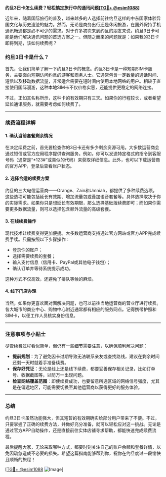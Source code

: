 **约旦3日卡怎么续费？轻松搞定旅行中的通讯问题[[TG💪+ @esim1088](https://t.me/s/esim1088)]**

近年来，随着国际旅行的普及，越来越多的人选择前往约旦这样的中东国家体验异国文化与历史遗迹的魅力。然而，无论是商务出行还是休闲旅游，在国外保持手机通讯畅通都是必不可少的需求。对于许多初次来到约旦的朋友来说，约旦3日卡可能是他们解决通讯问题的首选方案之一。但随之而来的问题就是：如果我的3日卡即将到期，该如何续费呢？

### 约旦3日卡是什么？

首先，让我们简单了解一下约旦3日卡的概念。约旦3日卡是一种短期SIM卡服务，主要面向短期访问约旦的游客和商务人士。它通常包含一定数量的通话时间、短信以及移动数据流量，非常适合需要在短时间内使用本地网络的用户。相较于直接使用国际漫游，这种本地SIM卡不仅价格实惠，还能提供更稳定的网络连接。

不过，正如其名称所示，这种卡的有效期只有三天。如果你的行程较长，或者希望延长通讯服务，就需要考虑如何续费了。

---

### 续费流程详解

#### 1. **确认当前套餐剩余情况**
在决定续费之前，首先要检查你的3日卡还有多少剩余资源可用。大多数运营商会通过短信或官方应用程序提供查询服务。例如，你可以发送特定格式的指令到客服号码（通常是“*123#”或类似的代码）来获取详细信息。此外，也可以下载运营商的官方APP，登录后查看账户状态。

#### 2. **选择合适的续费方案**
约旦的三大电信运营商——Orange、Zain和Umniah，都提供了多种续费选项。这些选项可能包括延长有效期、增加流量包或叠加语音套餐等。具体选择取决于你的实际需求。如果你只是想延长有效期限，那么选择基础版续费即可；而如果你需要更多数据流量，则可以选择包含额外流量的高级套餐。

#### 3. **在线续费操作**
现代技术让续费变得更加便捷。大多数运营商支持通过官方网站或官方APP完成续费手续。只需按照以下步骤操作：
- 登录你的账户；
- 选择需要续费的套餐；
- 输入支付信息（信用卡、PayPal或其他电子钱包）；
- 确认订单并等待系统提示成功。

这种方式不仅高效，还避免了排队等候的麻烦。

#### 4. **线下门店办理**
当然，如果你更喜欢面对面解决问题，也可以前往当地运营商的营业厅进行续费。各大城市的商业中心、购物中心附近通常都有相应的服务网点。记得携带护照和SIM卡，以便工作人员核实身份信息。

---

### 注意事项与小贴士

尽管续费过程看似简单，但仍有一些细节需要注意，以确保顺利解决问题：

- **提前规划**：为了避免因卡过期导致无法联系亲友或查找路线，建议在剩余时间还剩一天时就着手准备续费。
- **保存好凭证**：无论是线上还是线下续费，都要妥善保存相关记录，比如订单号、收据截图等，以防万一出现问题。
- **检查网络覆盖范围**：即使续费成功，也要留意所选区域的网络信号强度，尤其是在偏远地区，可能需要切换至其他运营商以获得更好的服务体验。

---

### 总结

约旦3日卡虽然功能强大，但其短暂的有效期确实给部分用户带来了不便。不过，只要掌握了正确的续费方法，并做好充分准备，就可以轻松应对这一挑战。无论是通过官方APP自助操作，还是直接前往实体店铺寻求帮助，都能快速完成续费流程。

最后提醒大家，无论采取哪种方式，都要时刻关注自己的账户余额和套餐详情，以免因疏忽造成不必要的损失。希望这篇指南能够帮到你，祝你在约旦度过一段愉快且顺畅的旅程！

[[TG💪+ @esim1088](https://t.me/s/esim1088) ![Image](https://i.postimg.cc/4NQfJmqS/Snipaste-2025-05-13-00-14-12.png)]